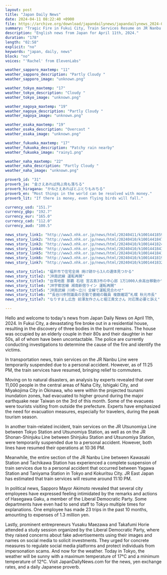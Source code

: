 ```yaml
---
layout: post
title: "Japan Daily News"
date: 2024-04-11 08:22:40 +0900
file: https://archive.org/download/japandailynews/japandailynews_2024-04-11.mp3
summary: "Tragic Fire in Fukui City, Train Services Resume on JR Nanbu Line, & more…"
description: "English news from Japan for April 11th, 2024."
duration: "178"
length: "02:58"
explicit: "no"
keywords: "japan, daily, news"
block: "no"
voices: "'Rachel' from ElevenLabs"

weather_sapporo_maxtemp: "11"
weather_sapporo_description: "Partly Cloudy "
weather_sapporo_image: "unknown.png"

weather_tokyo_maxtemp: "17"
weather_tokyo_description: "Cloudy "
weather_tokyo_image: "unknown.png"

weather_nagoya_maxtemp: "19"
weather_nagoya_description: "Partly Cloudy "
weather_nagoya_image: "unknown.png"

weather_osaka_maxtemp: "19"
weather_osaka_description: "Overcast "
weather_osaka_image: "unknown.png"

weather_fukuoka_maxtemp: "17"
weather_fukuoka_description: "Patchy rain nearby"
weather_fukuoka_image: "rainy1.png"

weather_naha_maxtemp: "22"
weather_naha_description: "Partly Cloudy "
weather_naha_image: "unknown.png"

proverb_id: "31"
proverb_ja: "金さえあれば飛ぶ鳥も落ちる"
proverb_hiragana: "かねさえあればとぶとりもおちる"
proverb_en: "Most things in the world can be resolved with money."
proverb_lit: "If there is money, even flying birds will fall."

currency_usd: "151.7"
currency_gbp: "192.7"
currency_eur: "165.0"
currency_cad: "112.0"
currency_aud: "100.5"

news_story_link1: "http://www3.nhk.or.jp/news/html/20240411/k10014418591000.html"
news_story_link2: "http://www3.nhk.or.jp/news/html/20240410/k10014418471000.html"
news_story_link3: "http://www3.nhk.or.jp/news/html/20240410/k10014418241000.html"
news_story_link4: "http://www3.nhk.or.jp/news/html/20240410/k10014418431000.html"
news_story_link5: "http://www3.nhk.or.jp/news/html/20240410/k10014418411000.html"
news_story_link6: "http://www3.nhk.or.jp/news/html/20240410/k10014418191000.html"
news_story_link7: "http://www3.nhk.or.jp/news/html/20240410/k10014418321000.html"

news_story_title1: "福井市で住宅全焼 焼け跡から3人の遺体見つかる"
news_story_title2: "JR南武線 運転再開"
news_story_title3: "台湾地震 那覇 石垣 宮古島3市の中心部 1万1000人余高台移動か"
news_story_title4: "JR宇都宮線 湘南新宿ライン 運転再開"
news_story_title5: "JR南武線 川崎～立川 全線で運転見合わせ"
news_story_title6: "“長谷川参院議員の言動で萎縮の職員 複数確認”札幌 秋元市長"
news_story_title7: "なりすまし広告 前澤友作さんと堀江貴文さん 対応策必要と訴え"

---
```


Hello and welcome to today's news from Japan Daily News on April 11th, 2024. In Fukui City, a devastating fire broke out in a residential house, resulting in the discovery of three bodies in the burnt remains. The house was occupied by an elderly couple in their 80s and their daughter in her 50s, all of whom have been uncontactable. The police are currently conducting investigations to determine the cause of the fire and identify the victims.

In transportation news, train services on the JR Nanbu Line were temporarily suspended due to a personal accident. However, as of 11:25 PM, the train services have resumed, bringing relief to commuters.

Moving on to natural disasters, an analysis by experts revealed that over 11,000 people in the central areas of Naha City, Ishigaki City, and Miyakojima City in Okinawa, who were within the projected tsunami inundation zones, had evacuated to higher ground during the major earthquake near Taiwan on the 3rd of this month. Some of the evacuees were tourists visiting from outside the prefecture. Experts have emphasized the need for evacuation measures, especially for travelers, during the peak tourism season.

In another train-related incident, train services on the JR Utsunomiya Line between Tokyo Station and Utsunomiya Station, as well as on the JR Shonan-Shinjuku Line between Shinjuku Station and Utsunomiya Station, were temporarily suspended due to a personal accident. However, both lines have resumed their operations at 10:36 PM.

Meanwhile, the entire section of the JR Nanbu Line between Kawasaki Station and Tachikawa Station has experienced a complete suspension of train services due to a personal accident that occurred between Yagawa Station and Taniyama Station in Tokyo and Kokuritsu City. JR East Japan has estimated that train services will resume around 11:10 PM.

In political news, Sapporo Mayor Akimoto revealed that several city employees have expressed feeling intimidated by the remarks and actions of Hasegawa Gaku, a member of the Liberal Democratic Party. Some departments have even had to send staff to Tokyo multiple times for explanations. One employee has made 23 trips in the past 10 months, amounting to expenses of 1.3 million yen.

Lastly, prominent entrepreneurs Yusaku Maezawa and Takafumi Horie attended a study session organized by the Liberal Democratic Party, where they raised concerns about fake advertisements using their images and names on social media to solicit investments. They urged for concrete measures to regulate social media platforms and protect individuals from impersonation scams. And now for the weather. Today in Tokyo, the weather will be sunny with a maximum temperature of 17°C and a minimum temperature of 12°C.  Visit JapanDailyNews.com for the news, yen exchange rates, and a daily Japanese proverb.
